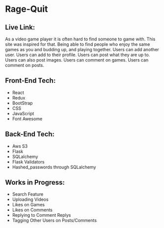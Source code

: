 # Rage-Quit

## Live Link: 
As a video game player it is often hard to find someone to game with. This site was inspired for that. Being able to find people who enjoy the same games as you and budding up, and playing together. Users can add another user. Users can add to their profile. Users can post what they are up to. Users can also post images. Users can comment on games. Users can comment on posts. 


## Front-End Tech:
  * React
  * Redux
  * BootStrap
  * CSS
  * JavaScript
  * Font Awesome

## Back-End Tech:
   * Aws S3
   * Flask
   * SQLalchemy
   * Flask Validators
   * Hashed_passwords through SQLalchemy

## Works in Progress:
   * Search Feature
   * Uploading Videos
   * Likes on Games
   * Likes on Comments
   * Replying to Comment Replys
   * Tagging Other Users on Posts/Comments
